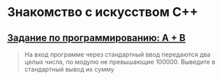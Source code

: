 # Знакомство с искусством C++
## [Задание по программированию: A + B]()
>На вход программе через стандартный ввод передаются два целых числа, по модулю не превышающие 100000. Выведите в стандартный вывод их сумму
